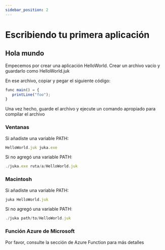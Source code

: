 ```yaml
---
sidebar_position: 2
---
```


# Escribiendo tu primera aplicación

## Hola mundo
Empecemos por crear una aplicación HelloWorld. Crear un archivo vacío y guardarlo como HelloWorld.juk

En ese archivo, copiar y pegar el siguiente código:

```jsx
func main() = {
   printLine("foo");
}
```

Una vez hecho, guarde el archivo y ejecute un comando apropiado para compilar el archivo


### Ventanas
Si añadiste una variable PATH:

```jsx
HelloWorld.juk juka.exe
```

Si no agregó una variable PATH:
```jsx
./juka.exe ruta/a/HelloWorld.juk
```

### Macintosh

Si añadiste una variable PATH:

```jsx
juka HelloWorld.juk
```

Si no agregó una variable PATH:
```jsx
./juka path/to/HelloWorld.juk
```

### Función Azure de Microsoft
Por favor, consulte la sección de Azure Function para más detalles